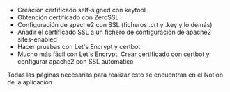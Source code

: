 - Creación certificado self-signed con keytool
- Obtención certificado con ZeroSSL
- Configuración de apache2 con SSL (ficheros .crt y .key y lo demás)
- Añadir el certificado SSL a un fichero de configuración de apache2 sites-enabled
- Hacer pruebas con Let's Encrypt y certbot
- Mucho más fácil con Let's Encrypt. Crear certificado con certbot y configurar apache2 con SSL automático

[//]: # ({▸ 1} rs-server-ast [prod] $ sudo certbot --apache                                                                                                                      main ✔  5e3c489)

[//]: # (Saving debug log to /var/log/letsencrypt/letsencrypt.log)

[//]: # (Please enter the domain name&#40;s&#41; you would like on your certificate &#40;comma and/or)

[//]: # (space separated&#41; &#40;Enter 'c' to cancel&#41;: rs-server-ast.duckdns.org)

[//]: # (Requesting a certificate for rs-server-ast.duckdns.org)

[//]: # ()

[//]: # (Successfully received certificate.)

[//]: # (Certificate is saved at: /etc/letsencrypt/live/rs-server-ast.duckdns.org/fullchain.pem)

[//]: # (Key is saved at:         /etc/letsencrypt/live/rs-server-ast.duckdns.org/privkey.pem)

[//]: # (This certificate expires on 2023-01-14.)

[//]: # (These files will be updated when the certificate renews.)

[//]: # (Certbot has set up a scheduled task to automatically renew this certificate in the background.)

[//]: # ()

[//]: # (Deploying certificate)

[//]: # (Successfully deployed certificate for rs-server-ast.duckdns.org to /etc/apache2/sites-available/000-default-le-ssl.conf)

[//]: # (Congratulations! You have successfully enabled HTTPS on https://rs-server-ast.duckdns.org)

[//]: # ()

[//]: # (- - - - - - - - - - - - - - - - - - - - - - - - - - - - - - - - - - - - - - - -)

[//]: # (If you like Certbot, please consider supporting our work by:)

[//]: # (* Donating to ISRG / Let's Encrypt:   https://letsencrypt.org/donate)

[//]: # (* Donating to EFF:                    https://eff.org/donate-le)

[//]: # (- - - - - - - - - - - - - - - - - - - - - - - - - - - - - - - - - - - - - - - -)

Todas las páginas necesarias para realizar esto se encuentran en el Notion de la aplicación

